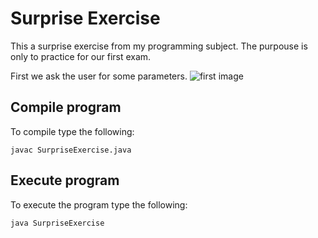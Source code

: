 # Surprise Exercise
This a surprise exercise from my programming subject.
The purpouse is only to practice for our first exam.

First we ask the user for some parameters.
![first image](firstScreen.png)





## Compile program
 To compile type the following:
 ```console
 javac SurpriseExercise.java
 ```
 
 ## Execute program
 
 To execute the program type the following:
 
 ```console
 java SurpriseExercise
 ```
 

